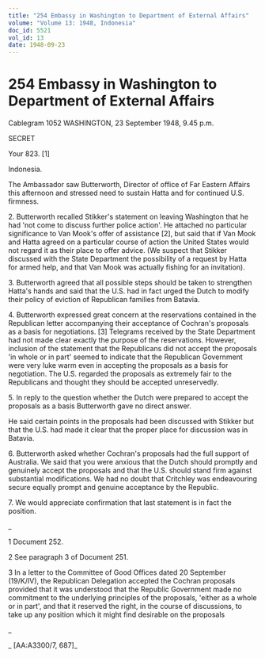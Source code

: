 ```yaml
---
title: "254 Embassy in Washington to Department of External Affairs"
volume: "Volume 13: 1948, Indonesia"
doc_id: 5521
vol_id: 13
date: 1948-09-23
---
```


# 254 Embassy in Washington to Department of External Affairs

Cablegram 1052 WASHINGTON, 23 September 1948, 9.45 p.m.

SECRET

Your 823. [1]

Indonesia.

The Ambassador saw Butterworth, Director of office of Far Eastern Affairs this afternoon and stressed need to sustain Hatta and for continued U.S. firmness.

2\. Butterworth recalled Stikker's statement on leaving Washington that he had 'not come to discuss further police action'. He attached no particular significance to Van Mook's offer of assistance [2], but said that if Van Mook and Hatta agreed on a particular course of action the United States would not regard it as their place to offer advice. (We suspect that Stikker discussed with the State Department the possibility of a request by Hatta for armed help, and that Van Mook was actually fishing for an invitation).

3\. Butterworth agreed that all possible steps should be taken to strengthen Hatta's hands and said that the U.S. had in fact urged the Dutch to modify their policy of eviction of Republican families from Batavia.

4\. Butterworth expressed great concern at the reservations contained in the Republican letter accompanying their acceptance of Cochran's proposals as a basis for negotiations. [3] Telegrams received by the State Department had not made clear exactly the purpose of the reservations. However, inclusion of the statement that the Republicans did not accept the proposals 'in whole or in part' seemed to indicate that the Republican Government were very luke warm even in accepting the proposals as a basis for negotiation. The U.S. regarded the proposals as extremely fair to the Republicans and thought they should be accepted unreservedly.

5\. In reply to the question whether the Dutch were prepared to accept the proposals as a basis Butterworth gave no direct answer.

He said certain points in the proposals had been discussed with Stikker but that the U.S. had made it clear that the proper place for discussion was in Batavia.

6\. Butterworth asked whether Cochran's proposals had the full support of Australia. We said that you were anxious that the Dutch should promptly and genuinely accept the proposals and that the U.S. should stand firm against substantial modifications. We had no doubt that Critchley was endeavouring secure equally prompt and genuine acceptance by the Republic.

7\. We would appreciate confirmation that last statement is in fact the position.

_

1 Document 252.

2 See paragraph 3 of Document 251.

3 In a letter to the Committee of Good Offices dated 20 September (19/K/IV), the Republican Delegation accepted the Cochran proposals provided that it was understood that the Republic Government made no commitment to the underlying principles of the proposals, 'either as a whole or in part', and that it reserved the right, in the course of discussions, to take up any position which it might find desirable on the proposals

_

_ [AA:A3300/7, 687]_
